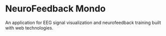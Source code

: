# NeuroFeedback Mondo
An application for EEG signal visualization and neurofeedback training built with web technologies.
